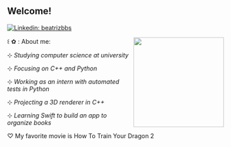 <h2> Welcome!</h2>

[![Linkedin: beatrizbbs](https://img.shields.io/badge/-beatrizbbs-white?style=flat-square&logo=Linkedin&logoColor=blue&link=https://www.linkedin.com/in/beatrizbbs/)](https://www.linkedin.com/in/beatrizbbs/)

<img align='right' src="https://media4.giphy.com/media/lb0PDd3K7dqB9VMe8J/giphy.gif?cid=790b7611dba5b609b46df017cd2124adcc8505efc9319bfc&rid=giphy.gif&ct=s" width="210">

<p> 
꒰ ✿ :  About me:
</p>

⊹ *Studying computer science at university* 

⊹ *Focusing on C++ and Python*

⊹ *Working as an intern with automated tests in Python*

⊹ *Projecting a 3D renderer in C++*

⊹ *Learning Swift to build an app to organize books*


♡ My favorite movie is How To Train Your Dragon 2
